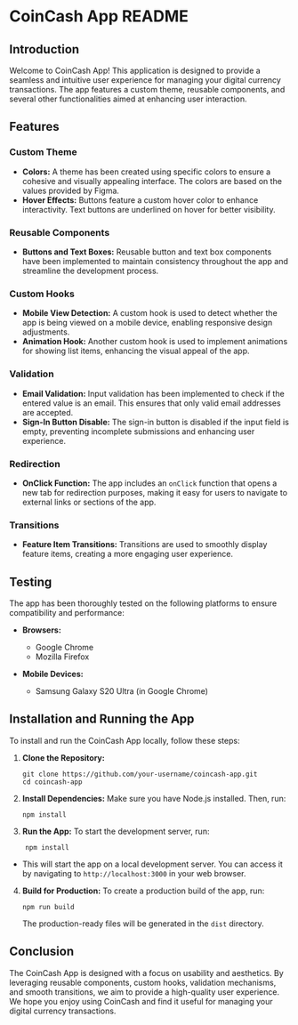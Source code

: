 CoinCash App README
===================

Introduction
------------

Welcome to CoinCash App! This application is designed to provide a seamless and intuitive user experience for managing your digital currency transactions. The app features a custom theme, reusable components, and several other functionalities aimed at enhancing user interaction.

Features
--------

### Custom Theme

*   **Colors:** A theme has been created using specific colors to ensure a cohesive and visually appealing interface. The colors are based on the values provided by Figma.
*   **Hover Effects:** Buttons feature a custom hover color to enhance interactivity. Text buttons are underlined on hover for better visibility.

### Reusable Components

*   **Buttons and Text Boxes:** Reusable button and text box components have been implemented to maintain consistency throughout the app and streamline the development process.

### Custom Hooks

*   **Mobile View Detection:** A custom hook is used to detect whether the app is being viewed on a mobile device, enabling responsive design adjustments.
*   **Animation Hook:** Another custom hook is used to implement animations for showing list items, enhancing the visual appeal of the app.

### Validation

*   **Email Validation:** Input validation has been implemented to check if the entered value is an email. This ensures that only valid email addresses are accepted.
*   **Sign-In Button Disable:** The sign-in button is disabled if the input field is empty, preventing incomplete submissions and enhancing user experience.

### Redirection

*   **OnClick Function:** The app includes an `onClick` function that opens a new tab for redirection purposes, making it easy for users to navigate to external links or sections of the app.

### Transitions

*   **Feature Item Transitions:** Transitions are used to smoothly display feature items, creating a more engaging user experience.

Testing
-------

The app has been thoroughly tested on the following platforms to ensure compatibility and performance:

*   **Browsers:**
    
    *   Google Chrome
    *   Mozilla Firefox
*   **Mobile Devices:**
    
    *   Samsung Galaxy S20 Ultra (in Google Chrome)



Installation and Running the App
--------------------------------

To install and run the CoinCash App locally, follow these steps:

1.  **Clone the Repository:**
      ```
    git clone https://github.com/your-username/coincash-app.git
      cd coincash-app
    ```

    
2.  **Install Dependencies:** Make sure you have Node.js installed. Then, run:
    ```
    npm install
    ```

    
3.  **Run the App:** To start the development server, run:

```
    npm install
```


    
*    This will start the app on a local development server. You can access it by navigating to `http://localhost:3000` in your web browser.
    
4.  **Build for Production:** To create a production build of the app, run:
     ```
    npm run build
    ```
    
    The production-ready files will be generated in the `dist` directory.
    



Conclusion
----------

The CoinCash App is designed with a focus on usability and aesthetics. By leveraging reusable components, custom hooks, validation mechanisms, and smooth transitions, we aim to provide a high-quality user experience. We hope you enjoy using CoinCash and find it useful for managing your digital currency transactions.
